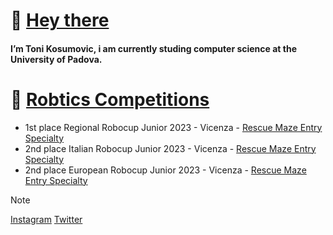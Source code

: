 # 👋 [Hey there]()

#### I’m Toni Kosumovic, i am currently studing computer science at the University of Padova.

# 🤖 [Robtics Competitions]()
- 1st place Regional Robocup Junior 2023 - Vicenza - [Rescue Maze Entry Specialty](https://www.istitutovolterra.edu.it/gara-di-robotica-del-circuito-robocup-2023/)
- 2nd place Italian Robocup Junior 2023 - Vicenza - [Rescue Maze Entry Specialty](https://voitg.net/2023/04/san-dona-bottino-di-premi-per-gli-studenti-dellitis-volterra-al-robocupjunior)
- 2nd place European Robocup Junior 2023 - Vicenza - [Rescue Maze Entry Specialty](https://voitg.net/2023/06/san-dona-ragazzi-bionici-le-squadre-di-robotica-del-volterra-conquistano-il-tetto-deuropa)

> [!NOTE]
> [Instagram](https://www.instagram.com/tonikosumovic/)
> [Twitter](https://twitter.com/Toni20188017)
